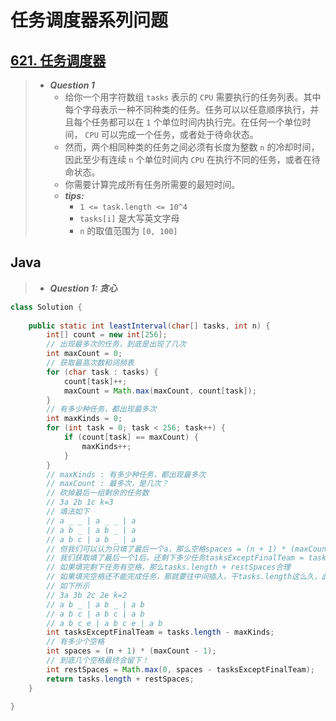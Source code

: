 # 任务调度器系列问题

## [621. 任务调度器](https://leetcode.cn/problems/task-scheduler/)

> - ***Question 1***
>   - 给你一个用字符数组 `tasks` 表示的 `CPU` 需要执行的任务列表。其中每个字母表示一种不同种类的任务。任务可以以任意顺序执行，并且每个任务都可以在 `1` 个单位时间内执行完。在任何一个单位时间， `CPU` 可以完成一个任务，或者处于待命状态。
>   - 然而，两个相同种类的任务之间必须有长度为整数 `n` 的冷却时间，因此至少有连续 `n` 个单位时间内 `CPU` 在执行不同的任务，或者在待命状态。
>   - 你需要计算完成所有任务所需要的最短时间。
>   - ***tips:***
>     - `1 <= task.length <= 10^4`
>     - `tasks[i]` 是大写英文字母
>     - `n` 的取值范围为 `[0, 100]`

## Java

> - ***Question 1: 贪心***

```java
class Solution {
    
    public static int leastInterval(char[] tasks, int n) {
        int[] count = new int[256];
        // 出现最多次的任务，到底是出现了几次
        int maxCount = 0;
        // 获取最高次数和词频表
        for (char task : tasks) {
            count[task]++;
            maxCount = Math.max(maxCount, count[task]);
        }
        // 有多少种任务，都出现最多次
        int maxKinds = 0;
        for (int task = 0; task < 256; task++) {
            if (count[task] == maxCount) {
                maxKinds++;
            }
        }
        // maxKinds : 有多少种任务，都出现最多次
        // maxCount : 最多次，是几次？
        // 砍掉最后一组剩余的任务数
        // 3a 2b 1c k=3
        // 填法如下
        // a _ _ | a _ _ | a
        // a b _ | a b _ | a
        // a b c | a b _ | a
        // 但我们可以认为只填了最后一个a，那么空格spaces = (n + 1) * (maxCount - 1)
        // 我们获取填了最后一个1后，还剩下多少任务tasksExceptFinalTeam = tasks.length - maxKinds
        // 如果填完剩下任务有空格，那么tasks.length + restSpaces合理
        // 如果填完空格还不能完成任务，那就要往中间插入，干tasks.length这么久，此时restSpaces为0，不影响结果
        // 如下所示
        // 3a 3b 2c 2e k=2
        // a b _ | a b _ | a b
        // a b c | a b c | a b
        // a b c e | a b c e | a b
        int tasksExceptFinalTeam = tasks.length - maxKinds;
        // 有多少个空格
        int spaces = (n + 1) * (maxCount - 1);
        // 到底几个空格最终会留下！
        int restSpaces = Math.max(0, spaces - tasksExceptFinalTeam);
        return tasks.length + restSpaces;
    }
    
}
```
